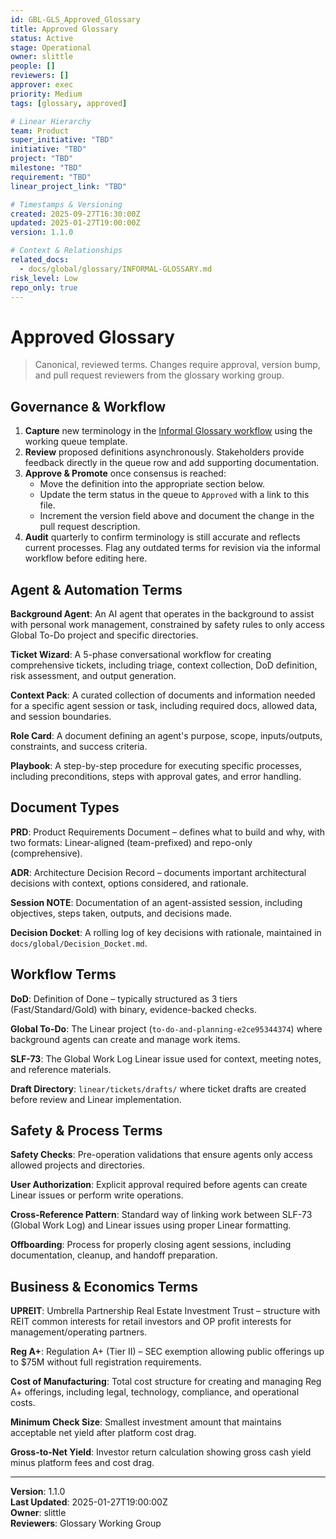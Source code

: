 ```yaml
---
id: GBL-GLS_Approved_Glossary
title: Approved Glossary
status: Active
stage: Operational
owner: slittle
people: []
reviewers: []
approver: exec
priority: Medium
tags: [glossary, approved]

# Linear Hierarchy
team: Product
super_initiative: "TBD"
initiative: "TBD"
project: "TBD"
milestone: "TBD"
requirement: "TBD"
linear_project_link: "TBD"

# Timestamps & Versioning
created: 2025-09-27T16:30:00Z
updated: 2025-01-27T19:00:00Z
version: 1.1.0

# Context & Relationships
related_docs:
  - docs/global/glossary/INFORMAL-GLOSSARY.md
risk_level: Low
repo_only: true
---
```


# Approved Glossary

> Canonical, reviewed terms. Changes require approval, version bump, and pull request reviewers from the glossary working group.

## Governance & Workflow

1. **Capture** new terminology in the [Informal Glossary workflow](./INFORMAL-GLOSSARY.md) using the working queue template.
2. **Review** proposed definitions asynchronously. Stakeholders provide feedback directly in the queue row and add supporting documentation.
3. **Approve & Promote** once consensus is reached:
   - Move the definition into the appropriate section below.
   - Update the term status in the queue to `Approved` with a link to this file.
   - Increment the version field above and document the change in the pull request description.
4. **Audit** quarterly to confirm terminology is still accurate and reflects current processes. Flag any outdated terms for revision via the informal workflow before editing here.

## Agent & Automation Terms

**Background Agent**: An AI agent that operates in the background to assist with personal work management, constrained by safety rules to only access Global To-Do project and specific directories.

**Ticket Wizard**: A 5-phase conversational workflow for creating comprehensive tickets, including triage, context collection, DoD definition, risk assessment, and output generation.

**Context Pack**: A curated collection of documents and information needed for a specific agent session or task, including required docs, allowed data, and session boundaries.

**Role Card**: A document defining an agent's purpose, scope, inputs/outputs, constraints, and success criteria.

**Playbook**: A step-by-step procedure for executing specific processes, including preconditions, steps with approval gates, and error handling.

## Document Types

**PRD**: Product Requirements Document – defines what to build and why, with two formats: Linear-aligned (team-prefixed) and repo-only (comprehensive).

**ADR**: Architecture Decision Record – documents important architectural decisions with context, options considered, and rationale.

**Session NOTE**: Documentation of an agent-assisted session, including objectives, steps taken, outputs, and decisions made.

**Decision Docket**: A rolling log of key decisions with rationale, maintained in `docs/global/Decision_Docket.md`.

## Workflow Terms

**DoD**: Definition of Done – typically structured as 3 tiers (Fast/Standard/Gold) with binary, evidence-backed checks.

**Global To-Do**: The Linear project (`to-do-and-planning-e2ce95344374`) where background agents can create and manage work items.

**SLF-73**: The Global Work Log Linear issue used for context, meeting notes, and reference materials.

**Draft Directory**: `linear/tickets/drafts/` where ticket drafts are created before review and Linear implementation.

## Safety & Process Terms

**Safety Checks**: Pre-operation validations that ensure agents only access allowed projects and directories.

**User Authorization**: Explicit approval required before agents can create Linear issues or perform write operations.

**Cross-Reference Pattern**: Standard way of linking work between SLF-73 (Global Work Log) and Linear issues using proper Linear formatting.

**Offboarding**: Process for properly closing agent sessions, including documentation, cleanup, and handoff preparation.

## Business & Economics Terms

**UPREIT**: Umbrella Partnership Real Estate Investment Trust – structure with REIT common interests for retail investors and OP profit interests for management/operating partners.

**Reg A+**: Regulation A+ (Tier II) – SEC exemption allowing public offerings up to $75M without full registration requirements.

**Cost of Manufacturing**: Total cost structure for creating and managing Reg A+ offerings, including legal, technology, compliance, and operational costs.

**Minimum Check Size**: Smallest investment amount that maintains acceptable net yield after platform cost drag.

**Gross-to-Net Yield**: Investor return calculation showing gross cash yield minus platform fees and cost drag.

---

**Version**: 1.1.0  
**Last Updated**: 2025-01-27T19:00:00Z  
**Owner**: slittle  
**Reviewers**: Glossary Working Group
